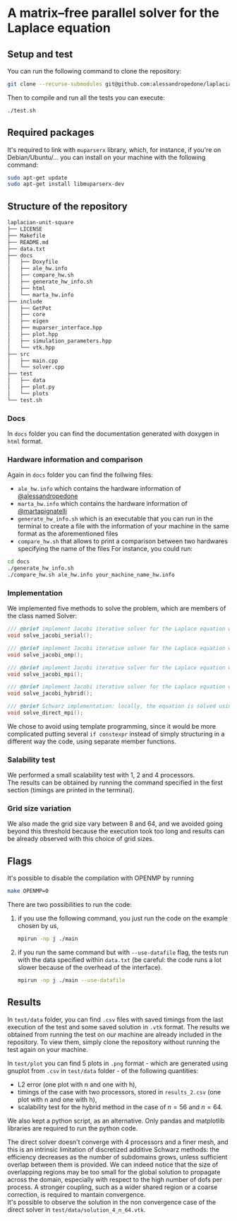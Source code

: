 # A matrix–free parallel solver for the Laplace equation

## Setup and test
You can run the following command to clone the repository:
```bash
git clone --recurse-submodules git@github.com:alessandropedone/laplacian-unit-square.git
```
Then to compile and run all the tests you can execute:
```bash
./test.sh
```

## Required packages
It's required to link with `muparserx` library, which, for instance, if you're on Debian/Ubuntu/...  you can install on your machine with the following command:
```bash
sudo apt-get update
sudo apt-get install libmuparserx-dev
```

## Structure of the repository
```bash
laplacian-unit-square
├── LICENSE
├── Makefile
├── README.md
├── data.txt
├── docs
│   ├── Doxyfile
│   ├── ale_hw.info
│   ├── compare_hw.sh
│   ├── generate_hw_info.sh
│   ├── html
│   └── marta_hw.info
├── include
│   ├── GetPot
│   ├── core
│   ├── eigen
│   ├── muparser_interface.hpp
│   ├── plot.hpp
│   ├── simulation_parameters.hpp
│   └── vtk.hpp
├── src
│   ├── main.cpp
│   └── solver.cpp
├── test
│   ├── data
│   ├── plot.py
│   └── plots
└── test.sh
```

### Docs
In `docs` folder you can find the documentation generated with doxygen in `html` format.

### Hardware information and comparison
Again in `docs` folder you can find the follwing files:
- `ale_hw.info` which contains the hardware information of [@alessandropedone](https://github.com/alessandropedone)
- `marta_hw.info` which contains the hardware information of [@martapignatelli](https://github.com/martapignatelli)
- `generate_hw_info.sh` which is an executable that you can run in the terminal to create a file with the information of your machine in the same format as the aforementioned files
- `compare_hw.sh` that allows to print a comparison between two hardwares specifying the name of the files
For instance, you could run:
```bash
cd docs 
./generate_hw_info.sh
./compare_hw.sh ale_hw.info your_machine_name_hw.info
```

### Implementation
We implemented five methods to solve the problem, which are members of the class named Solver:
```cpp
/// @brief implement Jacobi iterative solver for the Laplace equation without parallelism
void solve_jacobi_serial();

/// @brief implement Jacobi iterative solver for the Laplace equation with OPENMP
void solve_jacobi_omp();

/// @brief implement Jacobi iterative solver for the Laplace equation with MPI
void solve_jacobi_mpi();

/// @brief implement Jacobi iterative solver for the Laplace equation with MPI and OpenMP
void solve_jacobi_hybrid();

/// @brief Schwarz implementation: locally, the equation is solved using Eigen LDLT decomposition
void solve_direct_mpi();
```
We chose to avoid using template programming, since it would be more complicated putting several `if constexpr` instead of simply structuring in a different way the code, using separate member functions.

### Salability test
We performed a small scalability test with 1, 2 and 4 processors. \
The results can be obtained by running the command specified in the first section (timings are printed in the terminal).

### Grid size variation
We also made the grid size vary between 8 and 64, and we avoided going beyond this threshold because the execution took too long and results can be already observed with this choice of grid sizes.

## Flags
It's possible to disable the compilation with OPENMP by running
```bash
make OPENMP=0
```
There are two possibilities to run the code:
1. if you use the following command, you just run the code on the example chosen by us,
    ```bash
    mpirun -np j ./main
    ```
2. if you run the same command but with `--use-datafile` flag, the tests run with the data specified within `data.txt` (be careful: the code runs a lot slower because of the overhead of the interface).
    ```bash
    mpirun -np j ./main --use-datafile
    ```

## Results

In `test/data` folder, you can find `.csv` files with saved timings from the last execution of the test and some saved solution in `.vtk` format. The results we obtained from running the test on our machine are already included in the repository. To view them, simply clone the repository without running the test again on your machine.

In `test/plot` you can find 5 plots in `.png` format - which are generated using gnuplot from `.csv` in `test/data` folder - of the following quantities:
- L2 error (one plot with n and one with h),
- timings of the case with two processors, stored in `results_2.csv` (one plot with n and one with h),
- scalability test for the hybrid method in the case of $n=56$ and $n=64$.

We also kept a python script, as an alternative. Only pandas and matplotlib libraries are required to run the python code.

The direct solver doesn't converge with 4 processors and a finer mesh, and this is an intrinsic limitation of discretized additive Schwarz methods: the efficiency decreases as the number of subdomains grows, unless sufficient overlap between them is provided. We can indeed notice that the size of overlapping regions may be too small for the global solution to propagate across the domain, especially with respect to the high number of dofs per process. A stronger coupling, such as a wider shared region or a coarse correction, is required to mantain convergence.\
It's possible to observe the solution in the non convergence case of the direct solver in `test/data/solution_4_n_64.vtk`.


